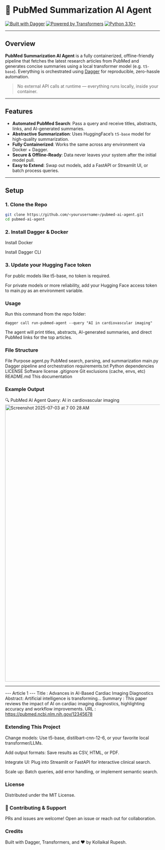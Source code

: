 # 🧠 PubMed Summarization AI Agent

[![Built with Dagger](https://img.shields.io/badge/Built%20with-Dagger-3178c6?logo=docker)](https://dagger.io/)
[![Powered by Transformers](https://img.shields.io/badge/Powered%20by-Transformers-ffcc00?logo=huggingface)](https://huggingface.co/)
[![Python 3.10+](https://img.shields.io/badge/Python-3.10+-blue?logo=python)](https://www.python.org/)

---

##  Overview

**PubMed Summarization AI Agent** is a fully containerized, offline-friendly pipeline that fetches the latest research articles from PubMed and generates concise summaries using a local transformer model (e.g. `t5-base`). Everything is orchestrated using [Dagger](https://dagger.io/) for reproducible, zero-hassle automation.

>  No external API calls at runtime — everything runs locally, inside your container.

---

##  Features

-  **Automated PubMed Search**: Pass a query and receive titles, abstracts, links, and AI-generated summaries.
-  **Abstractive Summarization**: Uses HuggingFace’s `t5-base` model for high-quality summarization.
-  **Fully Containerized**: Works the same across any environment via Docker + Dagger.
-  **Secure & Offline-Ready**: Data never leaves your system after the initial model pull.
-  **Easy to Extend**: Swap out models, add a FastAPI or Streamlit UI, or batch process queries.

---

##  Setup

### 1. **Clone the Repo**

```bash
git clone https://github.com/<yourusername>/pubmed-ai-agent.git
cd pubmed-ai-agent
```

### 2. Install Dagger & Docker
Install Docker

Install Dagger CLI

### 3. Update your Hugging Face token
For public models like t5-base, no token is required.

For private models or more reliability, add your Hugging Face access token to main.py as an environment variable.

### Usage
Run this command from the repo folder:

```
dagger call run-pubmed-agent --query "AI in cardiovascular imaging"
```
The agent will print titles, abstracts, AI-generated summaries, and direct PubMed links for the top articles.


### File Structure
File	Purpose
agent.py	PubMed search, parsing, and summarization
main.py	Dagger pipeline and orchestration
requirements.txt	Python dependencies
LICENSE	Software license
.gitignore	Git exclusions (cache, envs, etc)
README.md	This documentation

###  Example Output

🔍 PubMed AI Agent Query: AI in cardiovascular imaging
<img width="900" alt="Screenshot 2025-07-03 at 7 00 28 AM" src="https://github.com/user-attachments/assets/86ac4946-9503-40a1-a265-13af506829c6" />

---
--- Article 1 ---
 Title   : Advances in AI-Based Cardiac Imaging Diagnostics
 Abstract: Artificial intelligence is transforming...
 Summary : This paper reviews the impact of AI on cardiac imaging diagnostics, highlighting accuracy and workflow improvements.
 URL     : https://pubmed.ncbi.nlm.nih.gov/12345678
 
### Extending This Project
Change models: Use t5-base, distilbart-cnn-12-6, or your favorite local transformer/LLMs.

Add output formats: Save results as CSV, HTML, or PDF.

Integrate UI: Plug into Streamlit or FastAPI for interactive clinical search.

Scale up: Batch queries, add error handling, or implement semantic search.

###  License
Distributed under the MIT License.

### 🤝 Contributing & Support
PRs and issues are welcome!
Open an issue or reach out for collaboration.

### Credits
Built with Dagger, Transformers, and ❤️ by Kollaikal Rupesh.
